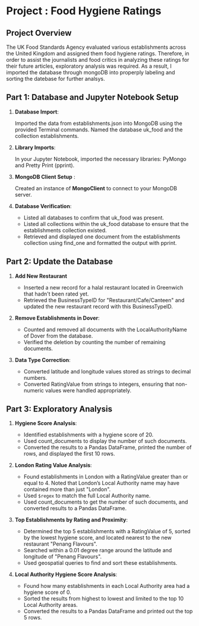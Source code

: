 # Project : Food Hygiene Ratings
## Project Overview
The UK Food Standards Agency evaluated various establishments across the United Kingdom and assigned them food hygiene ratings. Therefore, in order to assist the journalists and food critics in analyzing these ratings for their future articles, exploratory analysis was required. As a result, I imported the database through mongoDB into properply labeling and sorting the datebase for further analsys.
## Part 1: Database and Jupyter Notebook Setup
1. **Database Import**:
    
    Imported the data from establishments.json into MongoDB using the provided Terminal commands. Named the database uk_food and the collection establishments.

2. **Library Imports**:

    In your Jupyter Notebook, imported the necessary libraries: PyMongo and Pretty Print (pprint).

3. **MongoDB Client Setup** : 

    Created an instance of **MongoClient** to connect to your MongoDB server.

4. **Database Verification**:

    - Listed all databases to confirm that uk_food was present.
    - Listed all collections within the uk_food database to ensure that the establishments collection existed.
    - Retrieved and displayed one document from the establishments collection using find_one and formatted the output with pprint.

## Part 2: Update the Database
1. **Add New Restaurant**
    - Inserted a new record for a halal restaurant located in Greenwich that hadn't been rated yet.
    - Retrieved the BusinessTypeID for "Restaurant/Cafe/Canteen" and updated the new restaurant record with this BusinessTypeID.
    
2. **Remove Establishments in Dover**:
    - Counted and removed all documents with the LocalAuthorityName of Dover from the database.
    - Verified the deletion by counting the number of remaining documents.
    
3. **Data Type Correction**:
    - Converted latitude and longitude values stored as strings to decimal numbers.
    - Converted RatingValue from strings to integers, ensuring that non-numeric values were handled appropriately.
    
## Part 3: Exploratory Analysis
1. **Hygiene Score Analysis**:

    - Identified establishments with a hygiene score of 20.
    - Used count_documents to display the number of such documents.
    - Converted the results to a Pandas DataFrame, printed the number of rows, and displayed the first 10 rows.
    
2. **London Rating Value Analysis**:

    - Found establishments in London with a RatingValue greater than or equal to 4. Noted that London’s Local Authority name may have contained more than just "London".
    - Used `$regex` to match the full Local Authority name.
    - Used count_documents to get the number of such documents, and converted results to a Pandas DataFrame.

3. **Top Establishments by Rating and Proximity**:

    - Determined the top 5 establishments with a RatingValue of 5, sorted by the lowest hygiene score, and located nearest to the new restaurant "Penang Flavours".
    - Searched within a 0.01 degree range around the latitude and longitude of "Penang Flavours".
    - Used geospatial queries to find and sort these establishments.

4. **Local Authority Hygiene Score Analysis**:

    - Found how many establishments in each Local Authority area had a hygiene score of 0.
    - Sorted the results from highest to lowest and limited to the top 10 Local Authority areas.
    - Converted the results to a Pandas DataFrame and printed out the top 5 rows.

